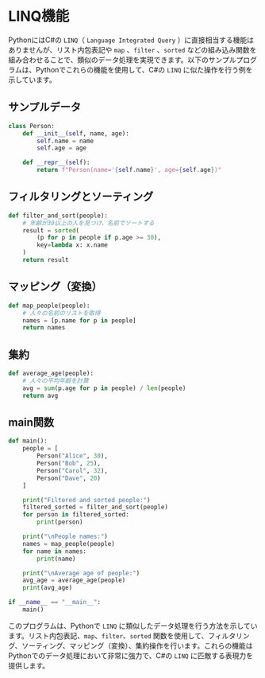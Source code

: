 # LINQ機能

PythonにはC#の `LINQ`（ `Language Integrated Query` ）に直接相当する機能はありませんが、リスト内包表記や `map` 、`filter` 、`sorted` などの組み込み関数を組み合わせることで、類似のデータ処理を実現できます。以下のサンプルプログラムは、Pythonでこれらの機能を使用して、C#の `LINQ` に似た操作を行う例を示しています。

## サンプルデータ
```python
class Person:
    def __init__(self, name, age):
        self.name = name
        self.age = age

    def __repr__(self):
        return f"Person(name='{self.name}', age={self.age})"
```

## フィルタリングとソーティング
```python
def filter_and_sort(people):
    # 年齢が30以上の人を見つけ、名前でソートする
    result = sorted(
        (p for p in people if p.age >= 30),
        key=lambda x: x.name
    )
    return result
```

## マッピング（変換）
```python
def map_people(people):
    # 人々の名前のリストを取得
    names = [p.name for p in people]
    return names
```

## 集約
```python
def average_age(people):
    # 人々の平均年齢を計算
    avg = sum(p.age for p in people) / len(people)
    return avg
```


## main関数
```python
def main():
    people = [
        Person("Alice", 30),
        Person("Bob", 25),
        Person("Carol", 32),
        Person("Dave", 20)
    ]

    print("Filtered and sorted people:")
    filtered_sorted = filter_and_sort(people)
    for person in filtered_sorted:
        print(person)

    print("\nPeople names:")
    names = map_people(people)
    for name in names:
        print(name)

    print("\nAverage age of people:")
    avg_age = average_age(people)
    print(avg_age)

if __name__ == "__main__":
    main()
```

このプログラムは、Pythonで `LINQ` に類似したデータ処理を行う方法を示しています。リスト内包表記、`map`、`filter`、`sorted` 関数を使用して、フィルタリング、ソーティング、マッピング（変換）、集約操作を行います。これらの機能はPythonでのデータ処理において非常に強力で、C#の `LINQ` に匹敵する表現力を提供します。

